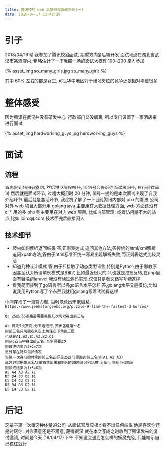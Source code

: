 ```yaml
---
title: 腾讯校招 web 后端开发面试杂记(一)
date: 2018-04-17 13:42:28
---
```

# 引子

2018/04/16 晴
我参加了腾讯校招面试, 期望方向是后端开发
面试地点在湖北省武汉市某酒店内, 粗略估计了一下我那一场的面试大概有 100~200 来人参加

{% asset_img so_many_girls.jpg so_many_girls %}

其中 60% 左右的都是女生, 可见华中地区对于研发岗位的竞争还是相对平缓很多

# 整体感受

因为腾讯在武汉并没有研发中心, 行政部门又没牌面, 所以专门设置了一家酒店来进行面试

{% asset_img hardworking_guys.jpg hardworking_guys %}

# 面试
## 流程

首先是到场扫码签到, 然后排队等候叫号, 叫到号会告诉你面试房间号, 自行前往面试
然后就是面试环节, 过程大概用时 20 分钟, 值得一提的是本次面试出现了自我介绍环节
最后就是套话环节, 我趁机了解了一下目前腾讯内部对 php 的看法
公司对外 web 项目大部分用 golang
java 主要用在大数据处理方面, web 方面还没有 c艹 用的多
php 则主要用在对内 web 项目, 比如内部管理; 或者访问量不大的站点,比如 join.qq.com
技术面完后直接闪人

## 技术细节

* 爬虫如何解析返回结果
    答,正则表达式
    追问其他方法,答传统的html/xml解析
    追问xpath方法,答由于html标准不统一容易出现解析失败,而正则表达式比较灵活
* 知道几种设计模式
    答,由于只接触了动态类型语言,特别是Python,由于邪教原因甚至认为所谓单例模式是`反模式`
    比如最近很火的DI,也就是控制反转,在php里面有著名的laravel,我没有读过源码实现,仅仅只是看文档写功能这样
* 看我简历提到了go语言所以问go语言水平怎样
    答,golang水平只是模仿,比如说我用Python写了个东西我就用golang写着试试看这样

中间穿插了一道智力题, 当时没做出来很尴尬:
`https://www.geeksforgeeks.org/puzzle-9-find-the-fastest-3-horses/`

	Q: 25匹马5条跑道需要赛跑几次可以赛出前三名

	A: 首先5次赛跑,分五组进行,赛出各组第一名
	则前三名只可能在从右上角往左下角数三层
	也就是A1,A2,B1,A3,B2,C1
	则从6匹马中赛出前三名,至少需要2次
	则最终结果为5+2=7次
	另外存在特殊最好情况
	当第一次赛马的时候的前三名正好是25匹马里面的前三名时(A1 A2 A3)
	此时只需把第三名A3单独拿出来和剩余的20匹马分别比赛,分5组,每组4+1匹马
	则最终结果为1+5=6次
	A5 A4 A3 A2 A1
	B5 B4 B3 B2 B1
	C5 C4 C3 C2 C1
	D5 D4 D3 D2 D1
	E5 E4 E3 E2 E1


# 后记

这辈子第一次面这种体量的公司, 从面试官反应根本看不出任何端倪
他是喜欢你还是讨厌你, 对你满意还是不满意, 藏得很深
就在本文写成之时收到了腾讯发来的复试邀请, 时间是今天 (18/04/17) 下午
不知道会遇到怎么样的妖魔鬼怪, 只能暗示自己稳住就行
